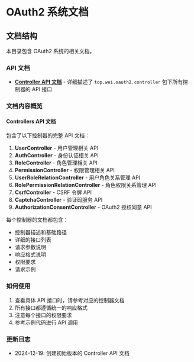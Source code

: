 # OAuth2 系统文档

## 文档结构

本目录包含 OAuth2 系统的相关文档。

### API 文档

- **[Controller API 文档](api/controllers-documentation.md)** - 详细描述了 `top.wei.oauth2.controller` 包下所有控制器的 API 接口

### 文档内容概览

#### Controllers API 文档
包含了以下控制器的完整 API 文档：

1. **UserController** - 用户管理相关 API
2. **AuthController** - 身份认证相关 API  
3. **RoleController** - 角色管理相关 API
4. **PermissionController** - 权限管理相关 API
5. **UserRoleRelationController** - 用户角色关系管理 API
6. **RolePermissionRelationController** - 角色权限关系管理 API
7. **CsrfController** - CSRF 令牌 API
8. **CaptchaController** - 验证码服务 API
9. **AuthorizationConsentController** - OAuth2 授权同意 API

每个控制器的文档都包含：
- 控制器描述和基础路径
- 详细的接口列表
- 请求参数说明
- 响应格式说明
- 权限要求
- 请求示例

### 如何使用

1. 查看具体 API 接口时，请参考对应的控制器文档
2. 所有接口都遵循统一的响应格式
3. 注意每个接口的权限要求
4. 参考示例代码进行 API 调用

### 更新日志

- 2024-12-19: 创建初始版本的 Controller API 文档